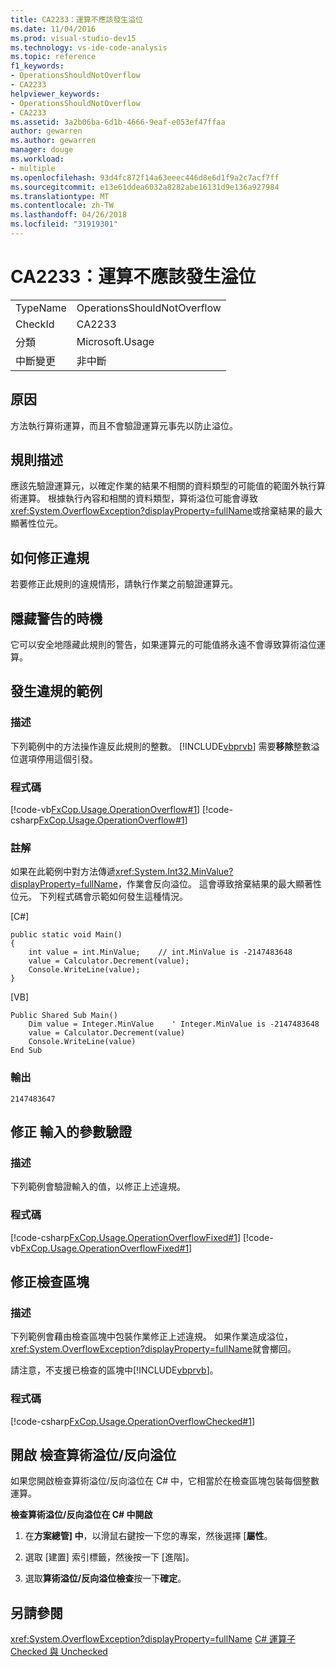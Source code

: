 ```yaml
---
title: CA2233：運算不應該發生溢位
ms.date: 11/04/2016
ms.prod: visual-studio-dev15
ms.technology: vs-ide-code-analysis
ms.topic: reference
f1_keywords:
- OperationsShouldNotOverflow
- CA2233
helpviewer_keywords:
- OperationsShouldNotOverflow
- CA2233
ms.assetid: 3a2b06ba-6d1b-4666-9eaf-e053ef47ffaa
author: gewarren
ms.author: gewarren
manager: douge
ms.workload:
- multiple
ms.openlocfilehash: 93d4fc872f14a63eeec446d8e6d1f9a2c7acf7ff
ms.sourcegitcommit: e13e61ddea6032a8282abe16131d9e136a927984
ms.translationtype: MT
ms.contentlocale: zh-TW
ms.lasthandoff: 04/26/2018
ms.locfileid: "31919301"
---
```

# <a name="ca2233-operations-should-not-overflow"></a>CA2233：運算不應該發生溢位
|||
|-|-|
|TypeName|OperationsShouldNotOverflow|
|CheckId|CA2233|
|分類|Microsoft.Usage|
|中斷變更|非中斷|

## <a name="cause"></a>原因
 方法執行算術運算，而且不會驗證運算元事先以防止溢位。

## <a name="rule-description"></a>規則描述
 應該先驗證運算元，以確定作業的結果不相關的資料類型的可能值的範圍外執行算術運算。 根據執行內容和相關的資料類型，算術溢位可能會導致 <xref:System.OverflowException?displayProperty=fullName>或捨棄結果的最大顯著性位元。

## <a name="how-to-fix-violations"></a>如何修正違規
 若要修正此規則的違規情形，請執行作業之前驗證運算元。

## <a name="when-to-suppress-warnings"></a>隱藏警告的時機
 它可以安全地隱藏此規則的警告，如果運算元的可能值將永遠不會導致算術溢位運算。

## <a name="example-of-a-violation"></a>發生違規的範例

### <a name="description"></a>描述
 下列範例中的方法操作違反此規則的整數。 [!INCLUDE[vbprvb](../code-quality/includes/vbprvb_md.md)] 需要**移除**整數溢位選項停用這個引發。

### <a name="code"></a>程式碼
 [!code-vb[FxCop.Usage.OperationOverflow#1](../code-quality/codesnippet/VisualBasic/ca2233-operations-should-not-overflow_1.vb)]
 [!code-csharp[FxCop.Usage.OperationOverflow#1](../code-quality/codesnippet/CSharp/ca2233-operations-should-not-overflow_1.cs)]

### <a name="comments"></a>註解
 如果在此範例中對方法傳遞<xref:System.Int32.MinValue?displayProperty=fullName>，作業會反向溢位。 這會導致捨棄結果的最大顯著性位元。 下列程式碼會示範如何發生這種情況。

 [C#]

```
public static void Main()
{
    int value = int.MinValue;    // int.MinValue is -2147483648
    value = Calculator.Decrement(value);
    Console.WriteLine(value);
}
```

 [VB]

```
Public Shared Sub Main()
    Dim value = Integer.MinValue    ' Integer.MinValue is -2147483648
    value = Calculator.Decrement(value)
    Console.WriteLine(value)
End Sub
```

### <a name="output"></a>輸出

```
2147483647
```

## <a name="fix-with-input-parameter-validation"></a>修正 輸入的參數驗證

### <a name="description"></a>描述
 下列範例會驗證輸入的值，以修正上述違規。

### <a name="code"></a>程式碼
 [!code-csharp[FxCop.Usage.OperationOverflowFixed#1](../code-quality/codesnippet/CSharp/ca2233-operations-should-not-overflow_2.cs)]
 [!code-vb[FxCop.Usage.OperationOverflowFixed#1](../code-quality/codesnippet/VisualBasic/ca2233-operations-should-not-overflow_2.vb)]

## <a name="fix-with-a-checked-block"></a>修正檢查區塊

### <a name="description"></a>描述
 下列範例會藉由檢查區塊中包裝作業修正上述違規。 如果作業造成溢位，<xref:System.OverflowException?displayProperty=fullName>就會擲回。

 請注意，不支援已檢查的區塊中[!INCLUDE[vbprvb](../code-quality/includes/vbprvb_md.md)]。

### <a name="code"></a>程式碼
 [!code-csharp[FxCop.Usage.OperationOverflowChecked#1](../code-quality/codesnippet/CSharp/ca2233-operations-should-not-overflow_3.cs)]

## <a name="turn-on-checked-arithmetic-overflowunderflow"></a>開啟 檢查算術溢位/反向溢位
 如果您開啟檢查算術溢位/反向溢位在 C# 中，它相當於在檢查區塊包裝每個整數運算。

 **檢查算術溢位/反向溢位在 C# 中開啟**

1.  在**方案總管] 中**，以滑鼠右鍵按一下您的專案，然後選擇 [**屬性**。

2.  選取 [建置] 索引標籤，然後按一下 [進階]。

3.  選取**算術溢位/反向溢位檢查**按一下**確定**。

## <a name="see-also"></a>另請參閱
 <xref:System.OverflowException?displayProperty=fullName> [C# 運算子](/dotnet/csharp/language-reference/operators/index) [Checked 與 Unchecked](/dotnet/csharp/language-reference/keywords/checked-and-unchecked)